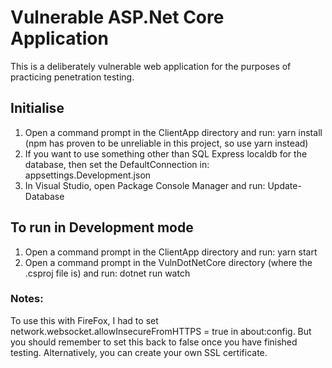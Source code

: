 # Vulnerable ASP.Net Core Application
This is a deliberately vulnerable web application for the purposes of practicing penetration testing.

## Initialise
1. Open a command prompt in the ClientApp directory and run: yarn install (npm has proven to be unreliable in this project, so use yarn instead)
2. If you want to use something other than SQL Express localdb for the database, then set the DefaultConnection in: appsettings.Development.json
2. In Visual Studio, open Package Console Manager and run: Update-Database

## To run in Development mode
1. Open a command prompt in the ClientApp directory and run: yarn start
2. Open a command prompt in the VulnDotNetCore directory (where the .csproj file is) and run: dotnet run watch

### Notes:
To use this with FireFox, I had to set network.websocket.allowInsecureFromHTTPS = true in about:config. But you should remember to set this back to false
once you have finished testing.
Alternatively, you can create your own SSL certificate.
